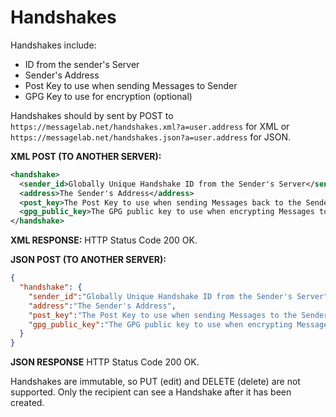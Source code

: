 Handshakes
==========
Handshakes include:
* ID from the sender's Server
* Sender's Address
* Post Key to use when sending Messages to Sender
* GPG Key to use for encryption (optional)

Handshakes should by sent by POST to `https://messagelab.net/handshakes.xml?a=user.address` for XML or `https://messagelab.net/handshakes.json?a=user.address` for JSON.

**XML POST (TO ANOTHER SERVER):**

``` xml
<handshake>
  <sender_id>Globally Unique Handshake ID from the Sender's Server</sender_id>
  <address>The Sender's Address</address>
  <post_key>The Post Key to use when sending Messages back to the Sender.</post_key>
  <gpg_public_key>The GPG public key to use when encrypting Messages to the Sender (optional)</pgp_pubic_key>
</handshake>
```

**XML RESPONSE:**
HTTP Status Code 200 OK.

**JSON POST (TO ANOTHER SERVER):**
``` json
{
  "handshake": {
    "sender_id":"Globally Unique Handshake ID from the Sender's Server",
    "address":"The Sender's Address",
    "post_key":"The Post Key to use when sending Messages to the Sender.",
    "gpg_public_key":"The GPG public key to use when encrypting Messages to the Sender (optional)"
  }
}
```

**JSON RESPONSE**
HTTP Status Code 200 OK.

Handshakes are immutable, so PUT (edit) and DELETE (delete) are not supported. Only the recipient can see a Handshake after it has been created.
